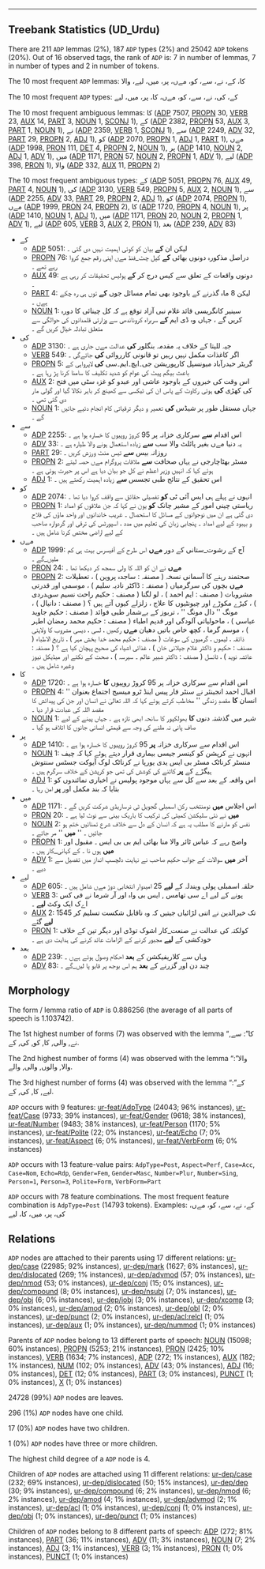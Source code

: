 

--------------------------------------------------------------------------------

## Treebank Statistics (UD_Urdu)

There are 211 `ADP` lemmas (2%), 187 `ADP` types (2%) and 25042 `ADP` tokens (20%).
Out of 16 observed tags, the rank of `ADP` is: 7 in number of lemmas, 7 in number of types and 2 in number of tokens.

The 10 most frequent `ADP` lemmas: کا، کے، نے، سے، کو، مےں، پر، میں، لیے، والا

The 10 most frequent `ADP` types:  کے، کی، نے، سے، کو، مےں، کا، پر، میں، لیے

The 10 most frequent ambiguous lemmas: کا ([ADP]() 7507, [PROPN]() 30, [VERB]() 23, [AUX]() 14, [PART]() 3, [NOUN]() 1, [SCONJ]() 1), کے ([ADP]() 2382, [PROPN]() 53, [AUX]() 3, [PART]() 1, [NOUN]() 1), نے ([ADP]() 2359, [VERB]() 1, [SCONJ]() 1), سے ([ADP]() 2249, [ADV]() 32, [PART]() 29, [PROPN]() 2, [ADJ]() 1), کو ([ADP]() 2070, [PROPN]() 1, [ADJ]() 1, [PART]() 1), مےں ([ADP]() 1998, [PRON]() 111, [DET]() 4, [PROPN]() 2, [NOUN]() 1), پر ([ADP]() 1410, [NOUN]() 2, [ADJ]() 1, [ADV]() 1), میں ([ADP]() 1171, [PRON]() 57, [NOUN]() 2, [PROPN]() 1, [ADV]() 1), لیے ([ADP]() 398, [PRON]() 1), والا ([ADP]() 332, [AUX]() 11, [PROPN]() 2)

The 10 most frequent ambiguous types:  کے ([ADP]() 5051, [PROPN]() 76, [AUX]() 49, [PART]() 4, [NOUN]() 1), کی ([ADP]() 3130, [VERB]() 549, [PROPN]() 5, [AUX]() 2, [NOUN]() 1), سے ([ADP]() 2255, [ADV]() 33, [PART]() 29, [PROPN]() 2, [ADJ]() 1), کو ([ADP]() 2074, [PROPN]() 1), مےں ([ADP]() 1999, [PRON]() 24, [PROPN]() 2), کا ([ADP]() 1720, [PROPN]() 4, [NOUN]() 1), پر ([ADP]() 1410, [NOUN]() 1, [ADJ]() 1), میں ([ADP]() 1171, [PRON]() 20, [NOUN]() 2, [PROPN]() 1, [ADV]() 1), لیے ([ADP]() 605, [VERB]() 3, [AUX]() 2, [PRON]() 1), بعد ([ADP]() 239, [ADV]() 83)


* کے
  * [ADP]() 5051: لیکن ان <b>کے</b> بیان کو کوئی اہمیت نہیں دی گئی ۔
  * [PROPN]() 76: دراصل مذکورہ دونوں بھائی <b>کے</b> کپل چٹ_فنڈ مےں اپنی رقم جمع کروا رہے تھے ۔
  * [AUX]() 49: دونوں واقعات کے تعلق سے کیس درج کر <b>کے</b> پولیس تحقیقات کر رہی ہے ۔
  * [PART]() 4: لیکن 8 ماہ گذرنے کے باوجود بھی تمام مسائل جوں <b>کے</b> توں ہی رہ چکے ہےں ۔
  * [NOUN]() 1: سینیر کانگریسی قائد غلام نبی آزاد توقع ہے کہ کل چینائی کا دورہ کریں گے ، جہاں وہ ڈی ایم <b>کے</b> سربراہ کروناندھی سے وزارتی قلمدانوں کی حوالگی سے متعلق تبادلہ خیال کریں گے ۔
* کی
  * [ADP]() 3130: جیہ للیتا کے خلاف یہ مقدمہ بنگلور <b>کی</b> عدالت مےں جاری ہے ۔
  * [VERB]() 549: اگر کاغذات مکمل نہیں رہیں تو قانونی کارروائی <b>کی</b> جائےگی ۔
  * [PROPN]() 5: گریٹر حیدرآباد میونسپل کارپوریشن جی۔ایچ۔ایم۔سی <b>کی</b> لاپرواہی کے باعث بیگم پیٹ کی عوام کو شدید تکلیف کا سامنا کرنا پڑ رہا ہے ۔
  * [AUX]() 2: اس وقت کی خبروں کے باوجود عاشی اور عبدو کو غزہ سٹی میں فتح کی کھڑی <b>کی</b> ہوئی رکاوٹ کے پاس ان کی ٹیکسی سے کھینچ کر باہر نکالا گیا اور گولی مار دی گئی تھی ۔
  * [NOUN]() 1: جہاں مستقل طور پر شیڈس <b>کی</b> تعمیر و دیگر ترقیاتی کام انجام دئیے جائیں گے ۔
* سے
  * [ADP]() 2255: اس اقدام <b>سے</b> سرکاری خزانہ پر 95 کروڑ روپیوں کا خسارہ ہوا ہے ۔
  * [ADV]() 33: یہ دنیا مےں بغیر پائلٹ والا سب <b>سے</b> زیادہ استعمال ہونے والا طیارہ ہے ۔
  * [PART]() 29: روزانہ بیس <b>سے</b> تیس منٹ ورزش کریں ۔
  * [PROPN]() 2: مسٹر بھٹاچارجی نے یہاں صحافت <b>سے</b> ملاقات پروگرام مےں حصہ لیتے ہوئے کہا کہ انہیں وزیر اعظم نے کل جو بیان دیا ہے اس پر حیرت ہوئی ہے ۔
  * [ADJ]() 1: اس تحقیق کے نتائج طبی تجسس <b>سے</b> زیادہ اہمیت رکھتے ہیں ۔
* کو
  * [ADP]() 2074: انہوں نے پہلے ہی ایس آئی ٹی <b>کو</b> تفصیلی حقائق سے واقف کروا دیا تھا ۔
  * [PROPN]() 1: ریاستی چینی امور کے مشیر چانک <b>کو</b> یون نے کہا کہ جن علاقوں کو امداد دی گئی ہے ان میں نوجوانوں کے مسائل کا استحصال ۔ غریب خاندانوں اور واحد ماؤں کی فلاح و بہبود کے لیے امداد ۔ پنجابی زبان کی تعلیم میں مدد ، اسپورٹس کی ترقی اور گردوارہ صاحب کے لیے اراضی مختص کرنا شامل ہیں ۔
* مےں
  * [ADP]() 1999: آج کے رشوت_ستانی کے دور <b>مےں</b> اس طرح کے آفیسرس بہت ہی کم ملیں_گے ۔
  * [PRON]() 24: <b>مےں</b> نے ان کو اللہ کا ولی سمجھ کر دیکھا تھا ۔
  * [PROPN]() 2: صحتمند رہنے کا آسمانی نسخہ ( مصنفہ : ساجدہ پروین ) ، تعطیلات <b>مےں</b> بچوں کی سرگرمیاں ( مصنفہ : ڈاکٹر نادیہ سلیم ) ، موسمی اور قدرتی مشروبات ( مصنف : ایم احمد ) ، لو لگنا ( مصنف : حکیم راحت نسیم سوہدردی ) ، کیڑے مکوڑے اور چیونٹیوں کا علاج ، زلزلے کیوں آتے ہیں ؟ ( مصنف : دانیال ) ، مونگ '' دال مونگ '' ، تربوز کے بےشمار طبی فوائد ( مصنف : حکیم جاوید عباسی ) ، ماحولیاتی آلودگی اور قدیم اطباء ( مصنف : حکیم محمد رمضان اطہر ) ، موسم گرما ، کچھ خاص باتیں دھیان <b>مےں</b> رکھیں ، لسی ، دیسی مشروب کا ولایتی ذائقہ ، لیموں ، گرمیوں کی سوغات ( مصنف : حکیم محمد خدا بخش مہر ) ، تاریخ الاطباء ( مصنف : حکیم و ڈاکٹر غلام جیلانی خان ) ، غذائی اشیاء کی صحیح پہچان کیا ہے ؟ ( مصنفہ : عائشہ نوید ) ، ٹانسل ( مصنف : ڈاکٹر شبیر عالم ۔ سیرسہ ) ، صحت کے نکتے اور میڈیکل نیوز وغیرہ شامل ہیں ۔
* کا
  * [ADP]() 1720: اس اقدام سے سرکاری خزانہ پر 95 کروڑ روپیوں <b>کا</b> خسارہ ہوا ہے ۔
  * [PROPN]() 4: اقبال احمد انجینئر نے سنٹر فار پیس اینڈ ٹرو میسیج اجتماع بعنوان '' انسان <b>کا</b> مقصدِ زندگی '' مخاطب کرتے ہوئے کہا کہ اللہ تعالیٰ نے انسان اور جن کی پیدائش کا مقصد اللہ کی عبادت قرار دیا ۔
  * [NOUN]() 1: شہر میں گذشتہ دنوں <b>کا</b> بھولکپور کا سانحہ ابھی تازہ ہے ۔ جہاں پینے کے لیے صاف پانی نہ ملنے کی وجہ سے قیمتی انسانی جانوں کا اتلاف ہو گیا ۔
* پر
  * [ADP]() 1410: اس اقدام سے سرکاری خزانہ <b>پر</b> 95 کروڑ روپیوں کا خسارہ ہوا ہے ۔
  * [NOUN]() 1: انہوں نے کرپشن کو کینسر جیسی بیماری قرار دیتے ہوئے کہا کہ چیف منسٹر کرناٹک مسٹر بی ایس یدی یورپا نے کرناٹک لوک آیوکت جسٹس سنتوش ہیگڑے کے <b>پر</b> کاٹنے کی کوشش کی تھی جو کرپشن کے خلاف سرگرم ہیں ۔
  * [ADJ]() 1: اس واقعہ کے بعد سے کل سے یہاں موجود پولیس نے اخباری نمائندوں کو بتایا کہ بند مکمل اور <b>پر</b> امن رہا ۔
* میں
  * [ADP]() 1171: اس اجلاس <b>میں</b> نومنتخب رکن اسمبلی گجویل ٹی نرساریڈی شرکت کریں گے ۔
  * [PRON]() 20: <b>میں</b> نے نئی سلیکشن کمیٹی کی ترکیب کا باریک بینی سے نوٹ لیا ہے ۔
  * [NOUN]() 2: نفس کو مارنے کا مطلب یہ ہے کہ انسان کے دل سے خلاف شرع تمنائیں ختم ہو جائیں ۔ '' <b>میں</b> '' مر جائے ۔
  * [PROPN]() 1: واضح رہے کہ عباس ٹائر والا منا بھائی ایم بی بی ایس ۔ مقبول اور <b>میں</b> ہوں نا ۔ کے کہانی_کار ہیں ۔
  * [ADV]() 1: آخر <b>میں</b> سوالات کے جواب حکیم صاحب نے نہایت دلچسپ انداز میں تفصیل سے دیے ۔
* لیے
  * [ADP]() 605: حلقہ اسمبلی پولی ویندلہ کے <b>لیے</b> 25 امیدوار انتخابی دوڑ مےں شامل ہیں ۔
  * [VERB]() 3: پونے کے لیے اے سی تھامس , ایس بی واہ اور آر شرما نے فی کس اےک ایک وکٹ <b>لیے</b> ۔
  * [AUX]() 2: 1545 تک خیرالدین نے اتنی لڑائیاں جیتیں کہ وہ ناقابل شکست تسلیم کر <b>لیے</b> گئے
  * [PRON]() 1: کولکتہ کی عدالت نے صنعت_کار اشوک توڈی اور دیگر تین کے خلاف خودکشی کے <b>لیے</b> مجبور کرنے کے الزامات عائد کرنے کی ہدایت دی ہے ۔
* بعد
  * [ADP]() 239: وہاں سے کلاریفیکشن کے <b>بعد</b> احکام وصول ہوئے ہےں ۔
  * [ADV]() 83: چند دن اور گزرنے کے <b>بعد</b> ہم اس بوجھ پر قابو پا لیں_گے ۔

## Morphology

The form / lemma ratio of `ADP` is 0.886256 (the average of all parts of speech is 1.103742).

The 1st highest number of forms (7) was observed with the lemma “کا”: سے, نے, والی, کا, کو, کی, کے.

The 2nd highest number of forms (4) was observed with the lemma “والا”: والا, والوں, والی, والے.

The 3rd highest number of forms (4) was observed with the lemma “کے”: لیے, کا, کی, کے.

`ADP` occurs with 9 features: [ur-feat/AdpType]() (24043; 96% instances), [ur-feat/Case]() (9733; 39% instances), [ur-feat/Gender]() (9618; 38% instances), [ur-feat/Number]() (9483; 38% instances), [ur-feat/Person]() (1170; 5% instances), [ur-feat/Polite]() (22; 0% instances), [ur-feat/Echo]() (7; 0% instances), [ur-feat/Aspect]() (6; 0% instances), [ur-feat/VerbForm]() (6; 0% instances)

`ADP` occurs with 13 feature-value pairs: `AdpType=Post`, `Aspect=Perf`, `Case=Acc`, `Case=Nom`, `Echo=Rdp`, `Gender=Fem`, `Gender=Masc`, `Number=Plur`, `Number=Sing`, `Person=1`, `Person=3`, `Polite=Form`, `VerbForm=Part`

`ADP` occurs with 78 feature combinations.
The most frequent feature combination is `AdpType=Post` (14793 tokens).
Examples: کے، نے، سے، کو، مےں، کی، پر، میں، کا، لیے


## Relations

`ADP` nodes are attached to their parents using 17 different relations: [ur-dep/case]() (22985; 92% instances), [ur-dep/mark]() (1627; 6% instances), [ur-dep/dislocated]() (269; 1% instances), [ur-dep/advmod]() (57; 0% instances), [ur-dep/nmod]() (53; 0% instances), [ur-dep/conj]() (15; 0% instances), [ur-dep/compound]() (8; 0% instances), [ur-dep/nsubj]() (7; 0% instances), [ur-dep/obj]() (6; 0% instances), [ur-dep/iobj]() (3; 0% instances), [ur-dep/xcomp]() (3; 0% instances), [ur-dep/amod]() (2; 0% instances), [ur-dep/obl]() (2; 0% instances), [ur-dep/punct]() (2; 0% instances), [ur-dep/acl:relcl]() (1; 0% instances), [ur-dep/aux]() (1; 0% instances), [ur-dep/nummod]() (1; 0% instances)

Parents of `ADP` nodes belong to 13 different parts of speech: [NOUN]() (15098; 60% instances), [PROPN]() (5253; 21% instances), [PRON]() (2425; 10% instances), [VERB]() (1634; 7% instances), [ADP]() (272; 1% instances), [AUX]() (182; 1% instances), [NUM]() (102; 0% instances), [ADV]() (43; 0% instances), [ADJ]() (16; 0% instances), [DET]() (12; 0% instances), [PART]() (3; 0% instances), [PUNCT]() (1; 0% instances), [X]() (1; 0% instances)

24728 (99%) `ADP` nodes are leaves.

296 (1%) `ADP` nodes have one child.

17 (0%) `ADP` nodes have two children.

1 (0%) `ADP` nodes have three or more children.

The highest child degree of a `ADP` node is 4.

Children of `ADP` nodes are attached using 11 different relations: [ur-dep/case]() (232; 69% instances), [ur-dep/dislocated]() (50; 15% instances), [ur-dep/dep]() (30; 9% instances), [ur-dep/compound]() (6; 2% instances), [ur-dep/nmod]() (6; 2% instances), [ur-dep/amod]() (4; 1% instances), [ur-dep/advmod]() (2; 1% instances), [ur-dep/acl]() (1; 0% instances), [ur-dep/conj]() (1; 0% instances), [ur-dep/obj]() (1; 0% instances), [ur-dep/punct]() (1; 0% instances)

Children of `ADP` nodes belong to 8 different parts of speech: [ADP]() (272; 81% instances), [PART]() (36; 11% instances), [ADV]() (11; 3% instances), [NOUN]() (7; 2% instances), [ADJ]() (3; 1% instances), [VERB]() (3; 1% instances), [PRON]() (1; 0% instances), [PUNCT]() (1; 0% instances)

